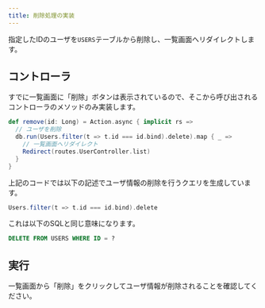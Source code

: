```yaml
---
title: 削除処理の実装
---
```


指定したIDのユーザを`USERS`テーブルから削除し、一覧画面へリダイレクトします。

## コントローラ

すでに一覧画面に「削除」ボタンは表示されているので、そこから呼び出されるコントローラのメソッドのみ実装します。

```scala
def remove(id: Long) = Action.async { implicit rs =>
  // ユーザを削除
  db.run(Users.filter(t => t.id === id.bind).delete).map { _ =>
    // 一覧画面へリダイレクト
    Redirect(routes.UserController.list)
  }
}
```

上記のコードでは以下の記述でユーザ情報の削除を行うクエリを生成しています。

```scala
Users.filter(t => t.id === id.bind).delete
```

これは以下のSQLと同じ意味になります。

```sql
DELETE FROM USERS WHERE ID = ?
```

## 実行

一覧画面から「削除」をクリックしてユーザ情報が削除されることを確認してください。
